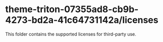 # theme-triton-07355ad8-cb9b-4273-bd2a-41c64731142a/licenses

This folder contains the supported licenses for third-party use.
